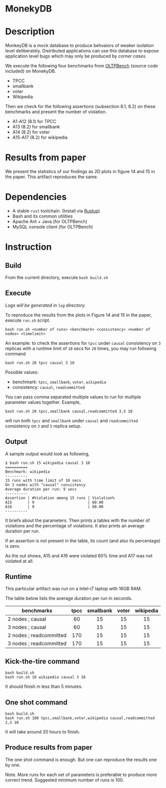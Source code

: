 MonekyDB
========

# Description
MonkeyDB is a mock database to produce behvaiors of weaker isolation level deliberately.
Distributed applications can use this database to expose application level bugs which may only be produced by _corner cases_.

We execute the following four benchmarks from [OLTPBench](https://github.com/oltpbenchmark/oltpbench) (source code included) on MonekyDB.
- TPCC
- smallbank
- voter
- Wikipedia

Then we check for the following assertions (subsection 8.1, 8.2) on these benchmarks and present the number of violation.
- A1-A12 (8.1) for TPCC
- A13 (8.2) for smallbank
- A14 (8.2) for voter
- A15-A17 (8.2) for wikipedia

# Results from paper
We present the statistics of our findings as 2D plots in figure 14 and 15 in the paper. This artifact reproduces the same.

# Dependencies
- A stable `rust` toolchain. (Install via [Rustup](https://www.rust-lang.org/tools/install))
- Bash and its common utilities
- Apache Ant + Java (for OLTPBench)
- MySQL console client (for OLTPBench)

# Instruction

## Build

From the current directory, execute `bash build.sh`

## Execute

_Logs will be generated in `log` directory._

To reproduce the results from the plots in Figure 14 and 15 in the paper, execute `run.sh` script.

`bash run.sh <number of runs> <benchmark> <consistency> <number of nodes> <timelimit>`

An example: to check the assertions for `tpcc` under `causal` consistency on `3` replicas with a runtime limit of `10` secs for `20` times, you may run following command

`bash run.sh 20 tpcc causal 3 10`

Possible values:
- benchmark: `tpcc`, `smallbank`, `voter`, `wikipedia`
- consistency: `causal`, `readcommitted`

You can pass comma separated multiple values to run for multiple parameter values together. Example,

`bash run.sh 20 tpcc,smallbank causal,readcommitted 3,5 10`

will run both `tpcc` and `smallbank` under `causal` and `readcommitted` consistency on `3` and `5` replica setup.

## Output

A sample output would look as following,

```
$ bash run.sh 15 wikipedia causal 3 10
==========
Benchmark: wikipedia
----------
15 runs with time limit of 10 secs
On 3 nodes with "causal" consistency
Average duration per run: 9 secs
----------
Assertion | #Violation among 15 runs | Violation%
A15       | 9                        | 60.00
A16       | 9                        | 60.00
----------
```

It briefs about the parameters. Then prints a tables with the number of violations and the percentage of violations.
It also prints an average duration per run.

If an assertion is not present in the table, its count (and also its percentage) is zero.

As the out shows, A15 and A16 were violated 60% time and A17 was not violated at all.

## Runtime
This particular artifact was run on a Intel-i7 laptop with 16GB RAM.

The table below lists the average duration per run in seconds.

| benchmarks | tpcc | smallbank | voter | wikipedia |
|-|:-:|:-:|:-:|:-:|
| 2 nodes ; causal | 60 | 15 | 15 | 15 |
| 3 nodes ; causal | 60 | 15 | 15 | 15 |
| 2 nodes ; readcommitted | 170 | 15 | 15 | 15 |
| 3 nodes ; readcommitted | 170 | 15 | 15 | 15 |

## Kick-the-tire command

```
bash build.sh
bash run.sh 10 wikipedia causal 3 10
```

It should finish in less than 5 minutes.

## One shot command

```
bash build.sh
bash run.sh 100 tpcc,smallbank,voter,wikipedia causal,readcommitted 2,3 10
```

It will take around 20 hours to finish.

## Produce results from paper

The one shot command is enough. But one can reproduce the results one by one.

Note. More runs for each set of parameters is preferable to produce more correct trend. Suggested minimum number of runs is 100.
